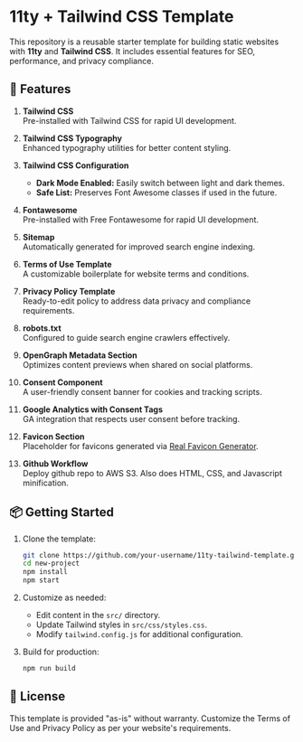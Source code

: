 # 11ty + Tailwind CSS Template

This repository is a reusable starter template for building static websites with **11ty** and **Tailwind CSS**. It includes essential features for SEO, performance, and privacy compliance.

## 🚀 Features

1. **Tailwind CSS**  
   Pre-installed with Tailwind CSS for rapid UI development.

2. **Tailwind CSS Typography**  
   Enhanced typography utilities for better content styling.

3. **Tailwind CSS Configuration**  
   - **Dark Mode Enabled:** Easily switch between light and dark themes.
   - **Safe List:** Preserves Font Awesome classes if used in the future.

4. **Fontawesome**  
   Pre-installed with Free Fontawesome for rapid UI development.

5. **Sitemap**  
   Automatically generated for improved search engine indexing.

6. **Terms of Use Template**  
   A customizable boilerplate for website terms and conditions.

7. **Privacy Policy Template**  
   Ready-to-edit policy to address data privacy and compliance requirements.

8. **robots.txt**  
   Configured to guide search engine crawlers effectively.

9. **OpenGraph Metadata Section**  
   Optimizes content previews when shared on social platforms.

10. **Consent Component**  
   A user-friendly consent banner for cookies and tracking scripts.

11. **Google Analytics with Consent Tags**  
    GA integration that respects user consent before tracking.

12. **Favicon Section**  
    Placeholder for favicons generated via [Real Favicon Generator](https://realfavicongenerator.net/).

13. **Github Workflow**  
    Deploy github repo to AWS S3. Also does HTML, CSS, and Javascript minification.

## 📦 Getting Started

1. Clone the template:
   ```bash
   git clone https://github.com/your-username/11ty-tailwind-template.git new-project
   cd new-project
   npm install
   npm start
   ```

2. Customize as needed:
   - Edit content in the `src/` directory.
   - Update Tailwind styles in `src/css/styles.css`.
   - Modify `tailwind.config.js` for additional configuration.

3. Build for production:
   ```bash
   npm run build
   ```

## 📄 License

This template is provided "as-is" without warranty. Customize the Terms of Use and Privacy Policy as per your website's requirements.

